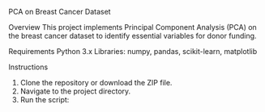 PCA on Breast Cancer Dataset

 Overview
This project implements Principal Component Analysis (PCA) on the breast cancer dataset to identify essential variables for donor funding.

 Requirements
 Python 3.x
 Libraries: numpy, pandas, scikit-learn, matplotlib

 Instructions
1. Clone the repository or download the ZIP file.
2. Navigate to the project directory.
3. Run the script:
